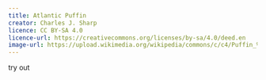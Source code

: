 ```yaml
---
title: Atlantic Puffin
creator: Charles J. Sharp 
licence: CC BY-SA 4.0
licence-url: https://creativecommons.org/licenses/by-sa/4.0/deed.en
image-url: https://upload.wikimedia.org/wikipedia/commons/c/c4/Puffin_%28Fratercula_arctica%29.jpg
---
```


try out
